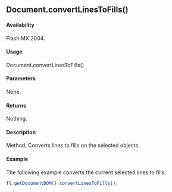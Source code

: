 ## Document.convertLinesToFills()

#### Availability

Flash MX 2004.

#### Usage

Document.convertLinesToFills()

#### Parameters

None.

#### Returns

Nothing.

#### Description

Method; Converts lines to fills on the selected objects.

#### Example

The following example converts the current selected lines to fills:

```javascript
fl.getDocumentDOM().convertLinesToFills();
```
